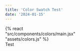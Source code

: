 ```yaml
---
title: 'Color Swatch Test'
date: '2024-01-15'
---
```


<div style="width: 50%;">
{% react "src/components/colors/main.jsx" "assets/colors.js" %}
</div>
Test